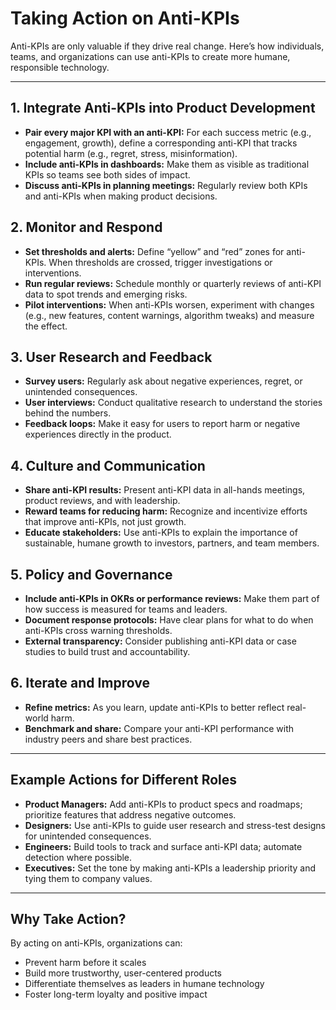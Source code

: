 # Taking Action on Anti-KPIs

Anti-KPIs are only valuable if they drive real change. Here’s how individuals, teams, and organizations can use anti-KPIs to create more humane, responsible technology.

---

## 1. Integrate Anti-KPIs into Product Development
- **Pair every major KPI with an anti-KPI:** For each success metric (e.g., engagement, growth), define a corresponding anti-KPI that tracks potential harm (e.g., regret, stress, misinformation).
- **Include anti-KPIs in dashboards:** Make them as visible as traditional KPIs so teams see both sides of impact.
- **Discuss anti-KPIs in planning meetings:** Regularly review both KPIs and anti-KPIs when making product decisions.

## 2. Monitor and Respond
- **Set thresholds and alerts:** Define “yellow” and “red” zones for anti-KPIs. When thresholds are crossed, trigger investigations or interventions.
- **Run regular reviews:** Schedule monthly or quarterly reviews of anti-KPI data to spot trends and emerging risks.
- **Pilot interventions:** When anti-KPIs worsen, experiment with changes (e.g., new features, content warnings, algorithm tweaks) and measure the effect.

## 3. User Research and Feedback
- **Survey users:** Regularly ask about negative experiences, regret, or unintended consequences.
- **User interviews:** Conduct qualitative research to understand the stories behind the numbers.
- **Feedback loops:** Make it easy for users to report harm or negative experiences directly in the product.

## 4. Culture and Communication
- **Share anti-KPI results:** Present anti-KPI data in all-hands meetings, product reviews, and with leadership.
- **Reward teams for reducing harm:** Recognize and incentivize efforts that improve anti-KPIs, not just growth.
- **Educate stakeholders:** Use anti-KPIs to explain the importance of sustainable, humane growth to investors, partners, and team members.

## 5. Policy and Governance
- **Include anti-KPIs in OKRs or performance reviews:** Make them part of how success is measured for teams and leaders.
- **Document response protocols:** Have clear plans for what to do when anti-KPIs cross warning thresholds.
- **External transparency:** Consider publishing anti-KPI data or case studies to build trust and accountability.

## 6. Iterate and Improve
- **Refine metrics:** As you learn, update anti-KPIs to better reflect real-world harm.
- **Benchmark and share:** Compare your anti-KPI performance with industry peers and share best practices.

---

## Example Actions for Different Roles

- **Product Managers:** Add anti-KPIs to product specs and roadmaps; prioritize features that address negative outcomes.
- **Designers:** Use anti-KPIs to guide user research and stress-test designs for unintended consequences.
- **Engineers:** Build tools to track and surface anti-KPI data; automate detection where possible.
- **Executives:** Set the tone by making anti-KPIs a leadership priority and tying them to company values.

---

## Why Take Action?

By acting on anti-KPIs, organizations can:
- Prevent harm before it scales
- Build more trustworthy, user-centered products
- Differentiate themselves as leaders in humane technology
- Foster long-term loyalty and positive impact 